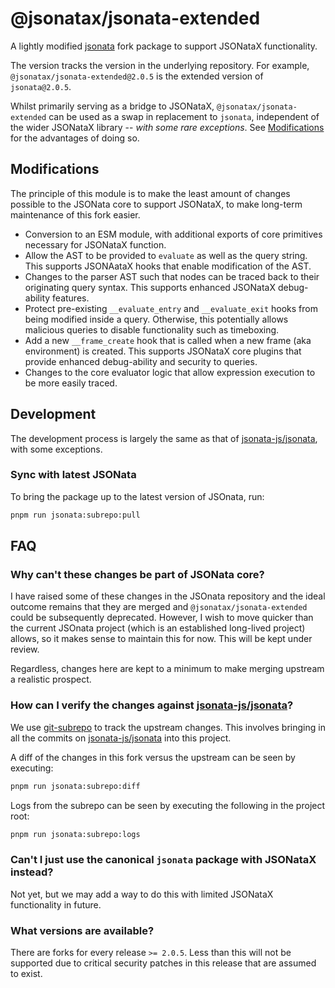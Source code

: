 # @jsonatax/jsonata-extended

A lightly modified [jsonata](https://github.com/jsonata-js/jsonata) fork package to support JSONataX functionality.

The version tracks the version in the underlying repository. For example, `@jsonatax/jsonata-extended@2.0.5` is the extended version of `jsonata@2.0.5`.

Whilst primarily serving as a bridge to JSONataX, `@jsonatax/jsonata-extended` can be used as a swap in replacement to `jsonata`, independent of the wider JSONataX library -- _with some rare exceptions_. See [Modifications](#modifications) for the advantages of doing so.

## Modifications

The principle of this module is to make the least amount of changes possible to the JSONata core to support JSONataX, to make long-term maintenance of this fork easier.

-   Conversion to an ESM module, with additional exports of core primitives necessary for JSONataX function.
-   Allow the AST to be provided to `evaluate` as well as the query string. This supports JSONAataX hooks that enable modification of the AST.
-   Changes to the parser AST such that nodes can be traced back to their originating query syntax. This supports enhanced JSONataX debug-ability features.
-   Protect pre-existing `__evaluate_entry` and `__evaluate_exit` hooks from being modified inside a query. Otherwise, this potentially allows malicious queries to disable functionality such as timeboxing.
-   Add a new `__frame_create` hook that is called when a new frame (aka environment) is created. This supports JSONataX core plugins that provide enhanced debug-ability and security to queries.
-   Changes to the core evaluator logic that allow expression execution to be more easily traced.

## Development

The development process is largely the same as that of [jsonata-js/jsonata](https://github.com/jsonata-js/jsonata), with some exceptions.

### Sync with latest JSONata

To bring the package up to the latest version of JSOnata, run:

```bash
pnpm run jsonata:subrepo:pull
```

## FAQ

### Why can't these changes be part of JSONata core?

I have raised some of these changes in the JSOnata repository and the ideal outcome remains that they are merged and `@jsonatax/jsonata-extended` could be subsequently deprecated. However, I wish to move quicker than the current JSOnata project (which is an established long-lived project) allows, so it makes sense to maintain this for now. This will be kept under review.

Regardless, changes here are kept to a minimum to make merging upstream a realistic prospect.

### How can I verify the changes against [jsonata-js/jsonata](https://github.com/jsonata-js/jsonata)?

We use [git-subrepo](https://github.com/ingydotnet/git-subrepo) to track the upstream changes. This involves bringing in all the commits on [jsonata-js/jsonata](https://github.com/jsonata-js/jsonata) into this project.

A diff of the changes in this fork versus the upstream can be seen by executing:

```bash
pnpm run jsonata:subrepo:diff
```


Logs from the subrepo can be seen by executing the following in the project root:

```bash
pnpm run jsonata:subrepo:logs
```



### Can't I just use the canonical `jsonata` package with JSONataX instead?

Not yet, but we may add a way to do this with limited JSONataX functionality in future.

### What versions are available?

There are forks for every release `>= 2.0.5`. Less than this will not be supported due to critical security patches in this release that are assumed to exist.
